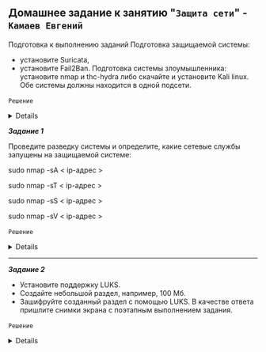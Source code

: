 ## Домашнее задание к занятию "`Защита сети`" - `Камаев Евгений`

Подготовка к выполнению заданий
Подготовка защищаемой системы:
* установите Suricata,
* установите Fail2Ban.
Подготовка системы злоумышленника: установите nmap и thc-hydra либо скачайте и установите Kali linux.
Обе системы должны находится в одной подсети.

`Решение`

<details>
   
![Screnshot](https://github.com/7Evgen7/Netology/blob/main/JPG/13_03_SYSSEC/13_3_.jpg)
![Screnshot](https://github.com/7Evgen7/Netology/blob/main/JPG/13_03_SYSSEC/13_3__.jpg)
   
</details>

***Задание 1***

Проведите разведку системы и определите, какие сетевые службы запущены на защищаемой системе:

sudo nmap -sA < ip-адрес >

sudo nmap -sT < ip-адрес >

sudo nmap -sS < ip-адрес >

sudo nmap -sV < ip-адрес >


`Решение`

<details>
   
![Screnshot](https://github.com/7Evgen7/Netology/blob/main/JPG/13_03_SYSSEC/13_3_1_1.jpg)
![Screnshot](https://github.com/7Evgen7/Netology/blob/main/JPG/13_03_SYSSEC/13_3_1_2.jpg)
![Screnshot](https://github.com/7Evgen7/Netology/blob/main/JPG/13_03_SYSSEC/13_3_1_3.jpg)
![Screnshot](https://github.com/7Evgen7/Netology/blob/main/JPG/13_03_SYSSEC/13_3_1_4.jpg)
   
</details>


---

***Задание 2***

* Установите поддержку LUKS.
* Создайте небольшой раздел, например, 100 Мб.
* Зашифруйте созданный раздел с помощью LUKS.
В качестве ответа пришлите снимки экрана с поэтапным выполнением задания.

`Решение`

<details>
   
![Screnshot](https://github.com/7Evgen7/Netology/blob/main/JPG/13_02_SYSSEC/13_2_2.jpg)
![Screnshot](https://github.com/7Evgen7/Netology/blob/main/JPG/13_02_SYSSEC/13_2_2_.jpg)

   
</details>
